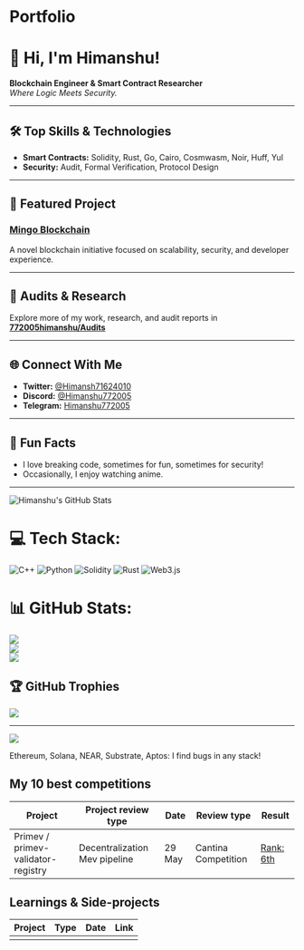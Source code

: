 # Portfolio

# 👋 Hi, I'm Himanshu!

**Blockchain Engineer & Smart Contract Researcher**  
_Where Logic Meets Security._

---

## 🛠️ Top Skills & Technologies

- **Smart Contracts:** Solidity, Rust, Go, Cairo, Cosmwasm, Noir, Huff, Yul
- **Security:** Audit, Formal Verification, Protocol Design

---

## 🚀 Featured Project

### [Mingo Blockchain](https://github.com/772005himanshu/Mingo-Blockchain)
A novel blockchain initiative focused on scalability, security, and developer experience.

---

## 📂 Audits & Research

Explore more of my work, research, and audit reports in  
[**772005himanshu/Audits**](https://github.com/772005himanshu/Audits)

---

## 🌐 Connect With Me

- **Twitter:** [@Himansh71624010](https://twitter.com/Himansh71624010)
- **Discord:** [@Himanshu772005](https://discord.com/users/Himanshu772005)
- **Telegram:** [Himanshu772005](https://t.me/Himanshu772005)

---

## 🎯 Fun Facts

- I love breaking code, sometimes for fun, sometimes for security!
- Occasionally, I enjoy watching anime.

---

![Himanshu's GitHub Stats](https://github-readme-stats.vercel.app/api?username=772005himanshu&show_icons=true&theme=radical)



# 💻 Tech Stack:
![C++](https://img.shields.io/badge/c++-%2300599C.svg?style=for-the-badge&logo=c%2B%2B&logoColor=white) ![Python](https://img.shields.io/badge/python-3670A0?style=for-the-badge&logo=python&logoColor=ffdd54) ![Solidity](https://img.shields.io/badge/Solidity-%23363636.svg?style=for-the-badge&logo=solidity&logoColor=white) ![Rust](https://img.shields.io/badge/rust-%23000000.svg?style=for-the-badge&logo=rust&logoColor=white) ![Web3.js](https://img.shields.io/badge/web3.js-F16822?style=for-the-badge&logo=web3.js&logoColor=white)
# 📊 GitHub Stats:
![](https://github-readme-stats.vercel.app/api?username=772005himanshu&theme=dark&hide_border=false&include_all_commits=false&count_private=false)<br/>
![](https://nirzak-streak-stats.vercel.app/?user=772005himanshu&theme=dark&hide_border=false)<br/>
![](https://github-readme-stats.vercel.app/api/top-langs/?username=772005himanshu&theme=dark&hide_border=false&include_all_commits=false&count_private=false&layout=compact)

## 🏆 GitHub Trophies
![](https://github-profile-trophy.vercel.app/?username=772005himanshu&theme=radical&no-frame=false&no-bg=true&margin-w=4)

---
[![](https://visitcount.itsvg.in/api?id=772005himanshu&icon=0&color=0)](https://visitcount.itsvg.in)

<!-- Proudly created with GPRM ( https://gprm.itsvg.in ) -->

Ethereum, Solana, NEAR, Substrate, Aptos: I find bugs in any stack!

## My 10 best competitions

| Project              | Project review type           | Date              | Review type         | Result          |
|----------------------|-------------------------------|-------------------|---------------------|-----------------|
| Primev / primev-validator-registry    | Decentralization Mev pipeline | 29 May  | Cantina Competition | [Rank: 6th ]()        |
   

## Learnings & Side-projects

| Project                             | Type         | Date                        | Link                                    |
|-------------------------------------|--------------|-----------------------------|-----------------------------------------|
|  |        |       |  |

